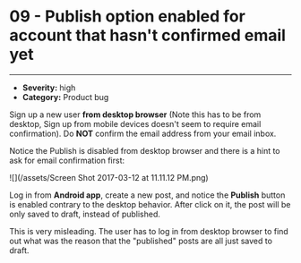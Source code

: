 # 09 - Publish option enabled for account that hasn't confirmed email yet
----
- **Severity:** high
- **Category:** Product bug

Sign up a new user **from desktop browser** (Note this has to be from desktop, Sign up from mobile devices doesn't seem to require email confirmation). Do **NOT** confirm the email address from your email inbox. 

Notice the Publish is disabled from desktop browser and there is a hint to ask for email confirmation first:

![](/assets/Screen Shot 2017-03-12 at 11.11.12 PM.png)

Log in from **Android app**, create a new post, and notice the **Publish** button is enabled contrary to the desktop behavior. After click on it, the post will be only saved to draft, instead of published. 

This is very misleading. The user has to log in from desktop browser to find out what was the reason that the "published" posts are all just saved to draft.
